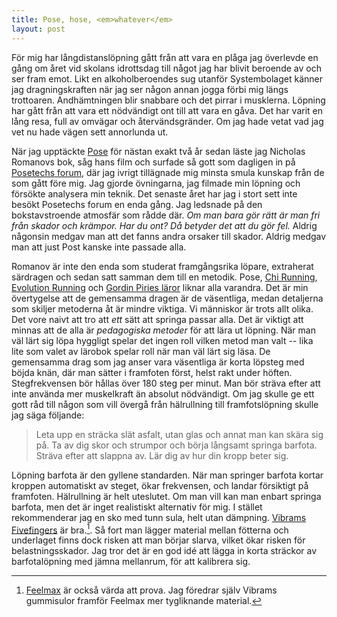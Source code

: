 ```yaml
---
title: Pose, hose, <em>whatever</em>
layout: post
---
```


För mig har långdistanslöpning gått från att vara en plåga jag överlevde en gång om året vid skolans idrottsdag till något jag har blivit beroende av och ser fram emot. Likt en alkoholberoendes sug utanför Systembolaget känner jag dragningskraften när jag ser någon annan jogga förbi mig längs trottoaren. Andhämtningen blir snabbare och det pirrar i musklerna. Löpning har gått från att vara ett nödvändigt ont till att vara en gåva.
Det har varit en lång resa, full av omvägar och återvändsgränder. Om jag hade vetat vad jag vet nu hade vägen sett annorlunda ut.

När jag upptäckte [Pose][1] för nästan exakt två år sedan läste jag Nicholas Romanovs bok, såg hans film och surfade så gott som dagligen in på [Posetechs forum][2], där jag ivrigt tillägnade mig minsta smula kunskap från de som gått före mig. Jag gjorde övningarna, jag filmade min löpning och försökte analysera min teknik.
Det senaste året har jag i stort sett inte besökt Posetechs forum en enda gång. Jag ledsnade på den bokstavstroende atmosfär som rådde där. *Om man bara gör rätt är man fri från skador och krämpor. Har du ont? Då betyder det att du gör fel.* Aldrig någonsin medgav man att det fanns andra orsaker till skador. Aldrig medgav man att just Post kanske inte passade alla.

Romanov är inte den enda som studerat framgångsrika löpare, extraherat särdragen och sedan satt samman dem till en metodik. Pose, [Chi Running][3], [Evolution Running][4] och [Gordin Piries läror][5] liknar alla varandra. Det är min övertygelse att de gemensamma dragen är de väsentliga, medan detaljerna som skiljer metoderna åt är mindre viktiga. Vi människor är trots allt olika. Det vore naivt att tro att *ett* sätt att springa passar alla. Det är viktigt att minnas att de alla är *pedagogiska metoder* för att lära ut löpning. När man väl lärt sig löpa hyggligt spelar det ingen roll vilken metod man valt -- lika lite som valet av lärobok spelar roll när man väl lärt sig läsa.
De gemensamma drag som jag anser vara väsentliga är korta löpsteg med böjda knän, där man sätter i framfoten först, helst rakt under höften. Stegfrekvensen bör hållas över 180 steg per minut. Man bör sträva efter att inte använda mer muskelkraft än absolut nödvändigt.
Om jag skulle ge ett gott råd till någon som vill övergå från hälrullning till framfotslöpning skulle jag säga följande:

> Leta upp en sträcka slät asfalt, utan glas och annat man kan skära sig på. Ta av dig skor och strumpor och börja långsamt springa barfota. Sträva efter att slappna av. Lär dig av hur din kropp beter sig.

Löpning barfota är den gyllene standarden. När man springer barfota kortar kroppen automatiskt av steget, ökar frekvensen, och landar försiktigt på framfoten. Hälrullning är helt uteslutet. Om man vill kan man enbart springa barfota, men det är inget realistiskt alternativ för mig. I stället rekommenderar jag en sko med tunn sula, helt utan dämpning. [Vibrams Fivefingers][6] är bra.[^1]. Så fort man lägger material mellan fötterna och underlaget finns dock risken att man börjar slarva, vilket ökar risken för belastningsskador. Jag tror det är en god idé att lägga in korta sträckor av barfotalöpning med jämna mellanrum, för att kalibrera sig.

[^1]: [Feelmax][7] är också värda att prova. Jag föredrar själv Vibrams gummisulor framför Feelmax mer tygliknande material.

[1]: http://www.posetech.com/
[2]: http://forums.posetech.com/
[3]: http://www.chirunning.com/shop/home.php
[4]: http://www.evolutionrunning.com/
[5]: http://www.scribd.com/doc/18228/Gordon-Piries-Running-Fast-and-Injury-Free-ultimate-edition-240307
[6]: http://www.vibramfivefingers.com/
[7]: http://feelmax.com/
